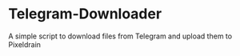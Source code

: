 # Telegram-Downloader
A simple script to download files from Telegram and upload them to Pixeldrain
